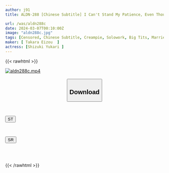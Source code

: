 ```yaml
---
author: j91
title: ALDN-288 [Chinese Subtitle] I Can't Stand My Patience, Even Though I'm A Daughter-in-law, My Uncle Is Yukari Shizuki

url: /was/aldn288c
date: 2024-03-07T00:10:00Z
image: "aldn288c.jpg"
tags: [Censored, Chinese Subtitle, Creampie, Solowork, Big Tits, Married Woman, Mature Woman, Cuckold	]
maker: [ Takara Eizou  ]
actress: [Shizuki Yukari ]
---
```



{{< rawhtml >}}

<div class="video" data-videoid="Dk0lD4DZyBfkyxV">
    <a href="javascript:;">
        <img src="/was/aldn288c/aldn288c.jpg" width="WIDTH" height="HEIGHT" alt="aldn288c.mp4" loading="lazy">
    </a>
</div>

<script type="text/javascript" src="https://j91.asia/asset/on-demand-st.js"></script>

<br>
  <link rel="stylesheet" href="https://j91.asia/asset/bs5.css">
  
  <center>
  <button class="btn btn-primary" type="button" data-bs-toggle="collapse" data-bs-target=".multi-collapse" aria-expanded="false" aria-controls="multiCollapseExample1 multiCollapseExample2"><h2>Download</h2></button></center>
</p>
<div class="row">
  <div class="col">
    <div class="collapse multi-collapse" id="multiCollapseExample1">
      <div class="card card-body">
	      	      <br>
<div class="buttons">  
<p><a href="https://streamtape.to/v/Dk0lD4DZyBfkyxV" target="_blank"><button class="btn-hover color-3"><i class="fa fa-download"></i> ST</button></a></p></div>
    </div>
  </div>
</div>
  <div class="col">
    <div class="collapse multi-collapse" id="multiCollapseExample2">
      <div class="card card-body">
	      <br>
<div class="buttons">
<p><a href="https://rubystm.com/9036046vfxbu" target="_blank"><button class="btn-hover color-2"><i class="fa fa-download"></i> SR</button></a></p></div>
<br><br>
      </div>
    </div>
  </div>
</div>

{{< /rawhtml >}}